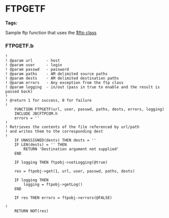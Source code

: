 # FTPGETF

**Tags:**
<badge text='curl' vertical='middle' />
<badge text='ftp' vertical='middle' />

Sample ftp function that uses the [$ftp class](../ftpclass-jabba/#heading)

### FTPGETF.b
```
!
! @param url      - host
! @param user     - login
! @param passwd   - password
! @param paths    - AM delimited source paths
! @param dests    - AM delimited destination paths
! @param errors   - Any exception from the ftp class
! @param logging  - in/out (pass in true to enable and the result is passed back)
!
! @return 1 for success, 0 for failure
!
    FUNCTION FTPGETF(url, user, passwd, paths, dests, errors, logging)
    INCLUDE JBCFTPCOM.h
    errors = ''
!
! Retrieves the contents of the file referenced by url/path
! and writes them to the corresponding dest
!
    IF UNASSIGNED(dests) THEN dests = ''
    IF LEN(dests) = '' THEN
        RETURN 'Destination argument not supplied'
    END
    
    IF logging THEN ftpobj->setLogging(@true)
        
    res = ftpobj->get(1, url, user, passwd, paths, dests)

    IF logging THEN
        logging = ftpobj->getLog()
    END

    IF res THEN errors = ftpobj->errors(@FALSE)

!
    RETURN NOT(res)
```